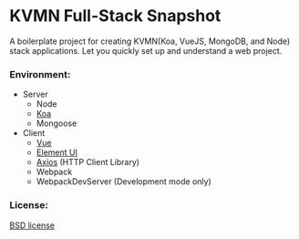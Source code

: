 # KVMN Full-Stack Snapshot
A boilerplate project for creating KVMN(Koa, VueJS, MongoDB, and Node) stack applications. Let you quickly set up and understand a web project.

### Environment:
- Server
    - Node
    - [Koa](http://koajs.com/)
    - Mongoose
- Client
    - [Vue](https://vuejs.org/)
    - [Element UI](https://github.com/ElemeFE/element)
    - [Axios](https://github.com/axios/axios) (HTTP Client Library)
    - Webpack
    - WebpackDevServer (Development mode only)

### License:
[BSD license](https://opensource.org/licenses/bsd-license.php)
